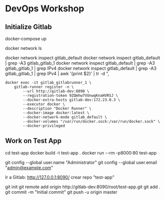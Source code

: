 # DevOps Workshop

## Initialize Gitlab
docker-compose up

docker network ls

docker network inspect gitlab_default
docker network inspect gitlab_default | grep -A3 gitlab_gitlab_1
docker network inspect gitlab_default | grep -A3 gitlab_gitlab_1 | grep IPv4
docker network inspect gitlab_default | grep -A3 gitlab_gitlab_1 | grep IPv4 | awk '{print $2}' | tr -d \",


```
docker exec -it gitlab_gitlabrunner_1 \
	gitlab-runner register -n \
		--url http://gitlab-dev:8090 \
		--registration-token 9ZQmhw7VUnwqKnaHVRSJ \
		--docker-extra-hosts gitlab-dev:172.23.0.3 \
		--executor docker \
		--description "Docker Runner" \
		--docker-image docker:latest \
		--docker-network-mode gitlab_default \
		--docker-volumes "/var/run/docker.sock:/var/run/docker.sock" \
		--docker-privileged
```
## Work on Test App
cd test-app
docker build -t test-app .
docker run --rm -p8000:80 test-app

git config --global user.name "Administrator"
git config --global user.email "admin@example.com"

Ir a Gitlab: http://127.0.0.1:8090/
crear repo "test-app"

git init
git remote add origin http://gitlab-dev:8090/root/test-app.git
git add .
git commit -m "Initial commit"
git push -u origin master

